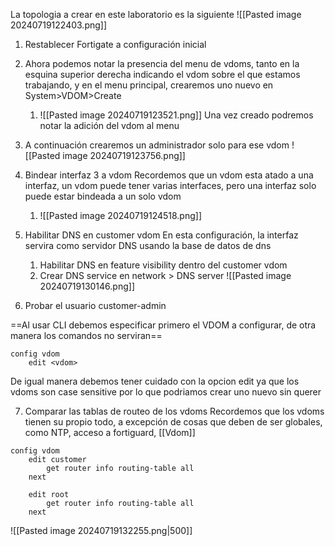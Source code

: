 La topologia a crear en este laboratorio es la siguiente
![[Pasted image 20240719122403.png]]
1. Restablecer Fortigate a configuración inicial
2. Ahora podemos notar la presencia del menu de vdoms, tanto en la esquina superior derecha indicando el vdom sobre el que estamos trabajando, y en el menu principal, crearemos uno nuevo en System>VDOM>Create
	1. ![[Pasted image 20240719123521.png]]
	Una vez creado podremos notar la adición del vdom al menu

3. A continuación crearemos  un administrador solo para ese vdom
	![[Pasted image 20240719123756.png]]

4. Bindear interfaz 3 a vdom
	Recordemos que un vdom esta atado a una interfaz, un vdom puede tener varias 
	interfaces, pero una interfaz solo puede estar bindeada a un solo vdom
	
	1. ![[Pasted image 20240719124518.png]]
5. Habilitar DNS en customer vdom
	En esta configuración, la interfaz servira como servidor DNS usando la base de datos de dns 
	
	1. Habilitar DNS en feature visibility dentro del customer vdom
	2. Crear DNS service en network > DNS server
	![[Pasted image 20240719130146.png]]

6. Probar el usuario customer-admin

==Al usar CLI debemos especificar primero el VDOM a configurar, de otra manera los comandos no serviran==
```
config vdom
	edit <vdom>
```
De igual manera debemos tener cuidado con la opcion edit ya que los vdoms son case sensitive por lo que podriamos crear uno nuevo sin querer

7. Comparar las tablas de routeo de los vdoms
	Recordemos que los vdoms tienen su propio todo, a excepción de cosas que deben de ser globales, como NTP, acceso a fortiguard, [[Vdom]]

```
config vdom
	edit customer
		get router info routing-table all
	next

	edit root
		get router info routing-table all
	next
```
![[Pasted image 20240719132255.png|500]]

